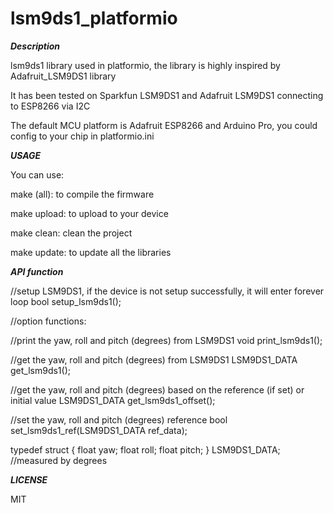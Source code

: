 # lsm9ds1_platformio

***Description***

lsm9ds1 library used in platformio, the library is highly inspired by Adafruit_LSM9DS1 library

It has been tested on Sparkfun LSM9DS1 and Adafruit LSM9DS1 connecting to ESP8266 via I2C

The default MCU platform is Adafruit ESP8266 and Arduino Pro, you could config to your chip in platformio.ini

***USAGE***

You can use:

make (all): to compile the firmware

make upload: to upload to your device

make clean: clean the project

make update: to update all the libraries

***API function***

//setup LSM9DS1, if the device is not setup successfully, it will enter forever loop 
bool setup_lsm9ds1();

//option functions:

//print the yaw, roll and pitch (degrees) from LSM9DS1 
void print_lsm9ds1();

//get the yaw, roll and pitch (degrees) from LSM9DS1 
LSM9DS1_DATA get_lsm9ds1();

//get the yaw, roll and pitch (degrees) based on the reference (if set) or initial value 
LSM9DS1_DATA get_lsm9ds1_offset();

//set the yaw, roll and pitch (degrees) reference 
bool set_lsm9ds1_ref(LSM9DS1_DATA ref_data);

typedef struct { 
	float yaw; 
	float roll; 
	float pitch; 
} LSM9DS1_DATA; //measured by degrees

***LICENSE***

MIT
